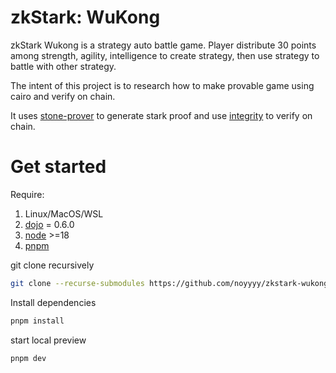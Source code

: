 
# zkStark: WuKong

zkStark Wukong is a strategy auto battle game. Player distribute 30 points among strength, agility, intelligence to create strategy, then use strategy to battle with other strategy.

The intent of this project is to research how to make provable game using cairo and verify on chain.

It uses [stone-prover](https://github.com/starkware-libs/stone-prover/) to generate stark proof and use [integrity](https://github.com/HerodotusDev/integrity) to verify on chain.


# Get started

Require:

1. Linux/MacOS/WSL
2. [dojo](https://book.dojoengine.org/) = 0.6.0
3. [node](https://nodejs.org/) >=18
4. [pnpm](https://pnpm.io/)

git clone recursively

```bash
git clone --recurse-submodules https://github.com/noyyyy/zkstark-wukong.git
```

Install dependencies

```bash
pnpm install
```

start local preview 

```bash
pnpm dev
```